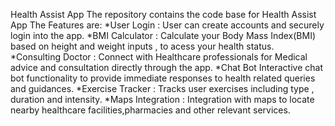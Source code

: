 Health Assist App
The repository contains the code base for Health Assist App
The Features are:
  *User Login :
    User can create accounts and securely login into the app.
  *BMI Calculator :
    Calculate your Body Mass Index(BMI) based on height and weight inputs ,
    to acess your health status.
  *Consulting Doctor :
    Connect with Healthcare professionals for Medical advice and consultation directly through the app.
  *Chat Bot
    Interactive chat bot functionality to provide immediate responses to health related queries and guidances.
  *Exercise Tracker :
    Tracks user exercises including type , duration and intensity.
  *Maps Integration :
    Integration with maps to locate nearby healthcare facilities,pharmacies and other relevant services.
